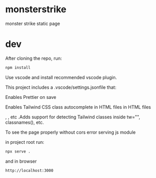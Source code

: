 # monsterstrike

monster strike static page

# dev

After cloning the repo, run:

```bash
npm install
```

Use vscode and install recommended vscode plugin.

This project includes a .vscode/settings.jsonfile that:

Enables Prettier on save

Enables Tailwind CSS class autocomplete in HTML files in HTML files

, , etc .Adds support for detecting Tailwind classes inside tw="", classnames(), etc.

To see the page properly without cors error serving js module

in project root run:

```bash
npx serve .
```

and in browser

```bash
http://localhost:3000
```
